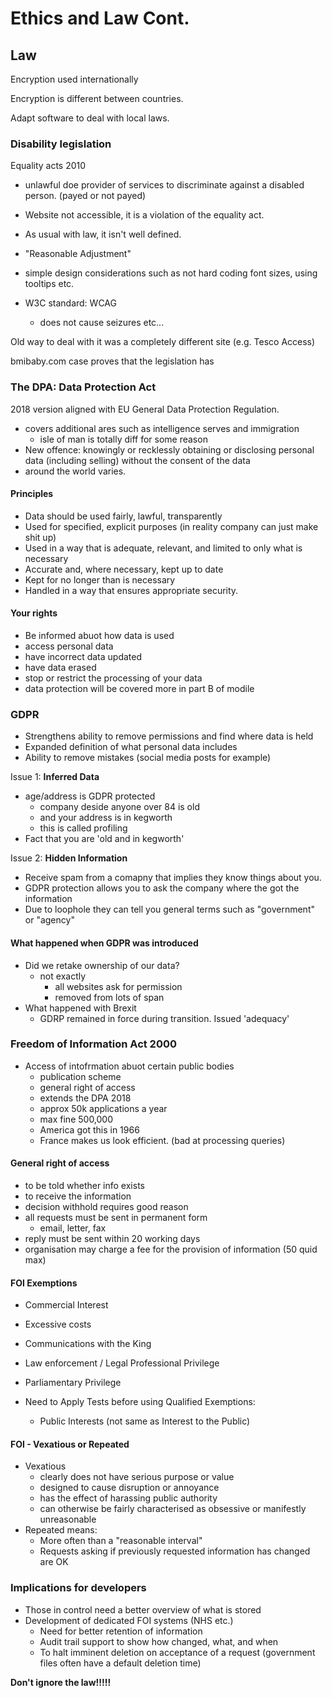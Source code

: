 # Ethics and Law Cont.

## Law

Encryption used internationally

Encryption is different between countries.

Adapt software to deal with local laws.


### Disability legislation

Equality acts 2010
- unlawful doe provider of services to discriminate against a disabled person. (payed or not payed)
- Website not accessible, it is a violation of the equality act.

- As usual with law, it isn't well defined.
- "Reasonable Adjustment"
- simple design considerations such as not hard coding font sizes, using tooltips etc.
- W3C standard: WCAG
	- does not cause seizures etc...

Old way to deal with it was a completely different site (e.g. Tesco Access)

bmibaby.com case proves that the legislation has 

### The DPA: Data Protection Act

2018 version aligned with EU General Data Protection Regulation.
- covers additional ares such as intelligence serves and immigration
	- isle of man is totally diff for some reason
- New offence: knowingly or recklessly obtaining or disclosing personal data (including selling) without the consent of the data
- around the world varies.

#### Principles

- Data should be used fairly, lawful, transparently
- Used for specified, explicit purposes (in reality company can just make shit up)
- Used in a way that is adequate, relevant, and limited to only what is necessary
- Accurate and, where necessary, kept up to date
- Kept for no longer than is necessary
- Handled in a way that ensures appropriate security.

#### Your rights

- Be informed abuot how data is used
- access personal data
- have incorrect data updated
- have data erased
- stop or restrict the processing of your data
- data protection will be covered more in part B of modile 

### GDPR

- Strengthens ability to remove permissions and find where data is held
- Expanded definition of what personal data includes
- Ability to remove mistakes (social media posts for example)



Issue 1: **Inferred Data**
- age/address is GDPR protected
	- company deside anyone over 84 is old
	- and your address is in kegworth
	- this is called profiling
- Fact that you are 'old and in kegworth'

Issue 2: **Hidden Information**
- Receive spam from a comapny that implies they know things about you.
- GDPR protection allows you to ask the company where the got the information
- Due to loophole they can tell you general terms such as "government" or "agency"



#### What happened when GDPR was introduced

- Did we retake ownership of our data?
	- not exactly
		- all websites ask for permission
		- removed from lots of span
- What happened with Brexit
	- GDRP remained in force during transition. Issued 'adequacy'


### Freedom of Information Act 2000

- Access of intofrmation abuot certain public bodies
	- publication scheme
	- general right of access
	- extends the DPA 2018
	- approx 50k applications a year
	- max fine 500,000
	- America got this in 1966
	- France makes us look efficient. (bad at processing queries)

#### General right of access
- to be told whether info exists
- to receive the information
- decision withhold requires good reason
- all requests must be sent in permanent form
	- email, letter, fax
- reply must be sent within 20 working days
- organisation may charge a fee for the provision of information (50 quid max)

#### FOI Exemptions

- Commercial Interest
- Excessive costs
- Communications with the King
- Law enforcement / Legal Professional Privilege
- Parliamentary Privilege

- Need to Apply Tests before using Qualified Exemptions:
	- Public Interests (not same as Interest to the Public)

#### FOI - Vexatious or Repeated 

- Vexatious
	- clearly does not have serious purpose or value
	- designed to cause disruption or annoyance
	- has the effect of harassing public authority
	- can otherwise be fairly characterised as obsessive or manifestly unreasonable
- Repeated means:
	- More often than a "reasonable interval"
	- Requests asking if previously requested information has changed are OK

### Implications for developers
- Those in control need a better overview of what is stored
- Development of dedicated FOI systems (NHS etc.)
	- Need for better retention of information
	- Audit trail support to show how changed, what, and when
	- To halt imminent deletion on acceptance of a request (government files often have a default deletion time)


**Don't ignore the law!!!!!** 




